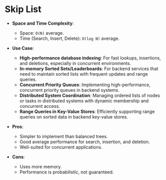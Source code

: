 # Skip List

*   **Space and Time Complexity**:
    *   Space: `O(N)` average.
    *   Time (Search, Insert, Delete): `O(log N)` average.

*   **Use Case**:
    *   **High-performance database indexing**: For fast lookups, insertions, and deletions, especially in concurrent environments.
    *   **In-memory Sorted Sets/Leaderboards**: For backend services that need to maintain sorted lists with frequent updates and range queries.
    *   **Concurrent Priority Queues**: Implementing high-performance, concurrent priority queues in backend systems.
    *   **Distributed System Coordination**: Managing ordered lists of nodes or tasks in distributed systems with dynamic membership and concurrent access.
    *   **Range Queries in Key-Value Stores**: Efficiently supporting range queries on sorted data in backend key-value stores.

*   **Pros**:
    *   Simpler to implement than balanced trees.
    *   Good average performance for search, insertion, and deletion.
    *   Well-suited for concurrent applications.
*   **Cons**:
    *   Uses more memory.
    *   Performance is probabilistic, not guaranteed.
